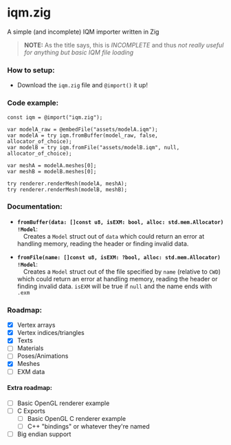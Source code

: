 # iqm.zig
A simple (and incomplete) IQM importer written in Zig

> **NOTE:** As the title says, this is *INCOMPLETE* and thus *not really useful for anything but basic IQM file loading*

### How to setup:
- Download the `iqm.zig` file and `@import()` it up!

### Code example:
```zig
const iqm = @import("iqm.zig");

var modelA_raw = @embedFile("assets/modelA.iqm");
var modelA = try iqm.fromBuffer(model_raw, false, allocator_of_choice);
var modelB = try iqm.fromFile("assets/modelB.iqm", null, allocator_of_choice);

var meshA = modelA.meshes[0];
var meshB = modelB.meshes[0];

try renderer.renderMesh(modelA, meshA);
try renderer.renderMesh(modelB, meshB);
```

### Documentation:
- **`fromBuffer(data: []const u8, isEXM: bool, alloc: std.mem.Allocator) !Model`**:
<br>&emsp;Creates a `Model` struct out of `data` which could return an error at handling memory, reading the header or finding invalid data.

- **`fromFile(name: []const u8, isEXM: ?bool, alloc: std.mem.Allocator) !Model`**:
<br>&emsp;Creates a `Model` struct out of the file specified by `name` (relative to `CWD`) which could return an error at handling memory, reading the header or finding invalid data. `isEXM` will be true if `null` and the name ends with `.exm`


### Roadmap:
- [X] Vertex arrays
- [X] Vertex indices/triangles
- [X] Texts
- [ ] Materials
- [ ] Poses/Animations
- [X] Meshes
- [ ] EXM data 

#### Extra roadmap:
- [ ] Basic OpenGL renderer example
- [ ] C Exports
  - [ ] Basic OpenGL C renderer example
  - [ ] C++ "bindings" or whatever they're named
- [ ] Big endian support
